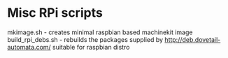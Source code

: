 Misc RPi scripts
===========
mkimage.sh - creates minimal raspbian based machinekit image
build_rpi_debs.sh - rebuilds the packages supplied by http://deb.dovetail-automata.com/ suitable for raspbian distro
